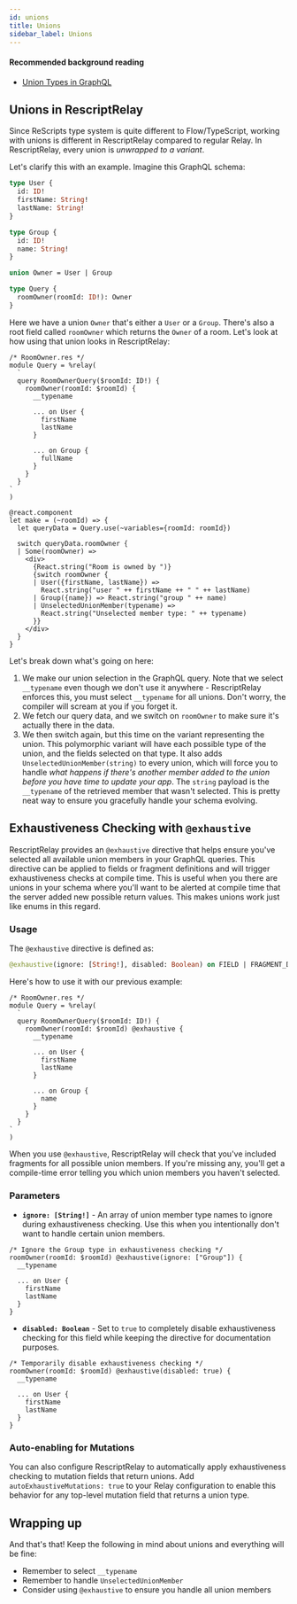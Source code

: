 ```yaml
---
id: unions
title: Unions
sidebar_label: Unions
---
```


#### Recommended background reading

- [Union Types in GraphQL](https://graphql.org/learn/schema/#union-types)

## Unions in RescriptRelay

Since ReScripts type system is quite different to Flow/TypeScript, working with unions is different in RescriptRelay compared to regular Relay. In RescriptRelay, every union is _unwrapped to a variant_.

Let's clarify this with an example. Imagine this GraphQL schema:

```graphql
type User {
  id: ID!
  firstName: String!
  lastName: String!
}

type Group {
  id: ID!
  name: String!
}

union Owner = User | Group

type Query {
  roomOwner(roomId: ID!): Owner
}
```

Here we have a union `Owner` that's either a `User` or a `Group`. There's also a root field called `roomOwner` which returns the `Owner` of a room. Let's look at how using that union looks in RescriptRelay:

```rescript
/* RoomOwner.res */
module Query = %relay(
  `
  query RoomOwnerQuery($roomId: ID!) {
    roomOwner(roomId: $roomId) {
      __typename

      ... on User {
        firstName
        lastName
      }

      ... on Group {
        fullName
      }
    }
  }
`
)

@react.component
let make = (~roomId) => {
  let queryData = Query.use(~variables={roomId: roomId})

  switch queryData.roomOwner {
  | Some(roomOwner) =>
    <div>
      {React.string("Room is owned by ")}
      {switch roomOwner {
      | User({firstName, lastName}) =>
        React.string("user " ++ firstName ++ " " ++ lastName)
      | Group({name}) => React.string("group " ++ name)
      | UnselectedUnionMember(typename) =>
        React.string("Unselected member type: " ++ typename)
      }}
    </div>
  }
}

```

Let's break down what's going on here:

1. We make our union selection in the GraphQL query. Note that we select `__typename` even though we don't use it anywhere - RescriptRelay enforces this, you must select `__typename` for all unions. Don't worry, the compiler will scream at you if you forget it.
2. We fetch our query data, and we switch on `roomOwner` to make sure it's actually there in the data.
3. We then switch again, but this time on the variant representing the union. This polymorphic variant will have each possible type of the union, and the fields selected on that type. It also adds `UnselectedUnionMember(string)` to every union, which will force you to handle _what happens if there's another member added to the union before you have time to update your app_. The `string` payload is the `__typename` of the retrieved member that wasn't selected. This is pretty neat way to ensure you gracefully handle your schema evolving.

## Exhaustiveness Checking with `@exhaustive`

RescriptRelay provides an `@exhaustive` directive that helps ensure you've selected all available union members in your GraphQL queries. This directive can be applied to fields or fragment definitions and will trigger exhaustiveness checks at compile time.
This is useful when you there are unions in your schema where you'll want to be alerted at compile time that the server added new possible return values. This makes unions work just like enums in this regard.

### Usage

The `@exhaustive` directive is defined as:

```graphql
@exhaustive(ignore: [String!], disabled: Boolean) on FIELD | FRAGMENT_DEFINITION
```

Here's how to use it with our previous example:

```rescript
/* RoomOwner.res */
module Query = %relay(
  `
  query RoomOwnerQuery($roomId: ID!) {
    roomOwner(roomId: $roomId) @exhaustive {
      __typename

      ... on User {
        firstName
        lastName
      }

      ... on Group {
        name
      }
    }
  }
`
)
```

When you use `@exhaustive`, RescriptRelay will check that you've included fragments for all possible union members. If you're missing any, you'll get a compile-time error telling you which union members you haven't selected.

### Parameters

- **`ignore: [String!]`** - An array of union member type names to ignore during exhaustiveness checking. Use this when you intentionally don't want to handle certain union members.

```rescript
/* Ignore the Group type in exhaustiveness checking */
roomOwner(roomId: $roomId) @exhaustive(ignore: ["Group"]) {
  __typename

  ... on User {
    firstName
    lastName
  }
}
```

- **`disabled: Boolean`** - Set to `true` to completely disable exhaustiveness checking for this field while keeping the directive for documentation purposes.

```rescript
/* Temporarily disable exhaustiveness checking */
roomOwner(roomId: $roomId) @exhaustive(disabled: true) {
  __typename

  ... on User {
    firstName
    lastName
  }
}
```

### Auto-enabling for Mutations

You can also configure RescriptRelay to automatically apply exhaustiveness checking to mutation fields that return unions. Add `autoExhaustiveMutations: true` to your Relay configuration to enable this behavior for any top-level mutation field that returns a union type.

## Wrapping up

And that's that! Keep the following in mind about unions and everything will be fine:

- Remember to select `__typename`
- Remember to handle `UnselectedUnionMember`
- Consider using `@exhaustive` to ensure you handle all union members
